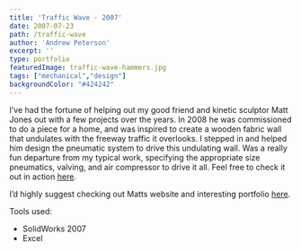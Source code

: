 ```yaml
---
title: 'Traffic Wave - 2007'
date: 2007-07-23
path: /traffic-wave
author: 'Andrew Peterson'
excerpt: ''
type: portfolio
featuredImage: traffic-wave-hammers.jpg
tags: ["mechanical","design"]
backgroundColor: "#424242"
---
```

I’ve had the fortune of helping out my good friend and kinetic sculptor Matt Jones out with a few projects over the years. In 2008 he was commissioned to do a piece for a home, and was inspired to create a wooden fabric wall that undulates with the freeway traffic it overlooks. I stepped in and helped him design the pneumatic system to drive this undulating wall. Was a really fun departure from my typical work, specifying the appropriate size pneumatics, valving, and air compressor to drive it all. Feel free to check it out in action [here](http://www.ojdingo.com/videos/traffic_wave_installed_fast.mov "Traffic Wave").

I’d highly suggest checking out Matts website and interesting portfolio [here](http://www.ojdingo.com/ "Matt Jones").

Tools used:

- SolidWorks 2007
- Excel